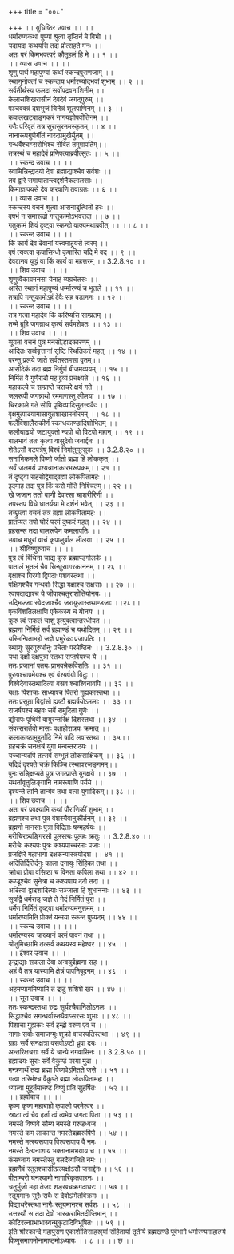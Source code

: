 +++
title = "००८"

+++
।। युधिष्ठिर उवाच ।। ।।  
धर्मारण्यकथां पुण्यां श्रुत्वा तृप्तिर्न मे विभो ।।  
यदायदा कथयसि तदा प्रोत्सहते मनः ।।  
अतः परं किमभवत्परं कौतूहलं हि मे ।। १ ।।  
।। व्यास उवाच ।। ।।  
शृणु पार्थ महापुण्यां कथां स्कन्दपुराणजाम् ।।  
स्थाणुनोक्तां च स्कन्दाय धर्मारण्योद्भवां शुभाम् ।। २ ।।  
सर्वतीर्थस्य फलदां सर्वोपद्रवनाशिनीम् ।।  
कैलासशिखरासीनं देवदेवं जगद्गुरुम् ।।  
पञ्चवक्त्रं दशभुजं त्रिनेत्रं शूलपाणिनम् ।। ३ ।।  
कपालखटवाङ्गकरं नागयज्ञोपवीतिनम् ।।  
गणैः परिवृतं तत्र सुरासुरनमस्कृतम् ।। ४ ।।  
नानारूपगुणैर्गीतं नारदप्रमुखैर्युतम् ।।  
गन्धर्वैश्चाप्सरोभिश्च सेवितं तमुमापतिम्।।  
तत्रस्थं च महादेवं प्रणिपत्याब्रवीत्सुतः ।। ५ ।।  
।। स्कन्द उवाच ।। ।।  
स्वामिन्निन्द्रादयो देवा ब्रह्माद्याश्चैव सर्वशः ।।  
तव द्वारे समायातान्त्वद्दर्शनैकलालसाः ।।  
किमाज्ञापयसे देव करवाणि तवाग्रतः ।। ६ ।।  
।। व्यास उवाच ।।  
स्कन्दस्य वचनं श्रुत्वा आसनादुत्थितो हरः ।।  
वृषभं न समारूढो गन्तुकामोऽभवत्तदा ।। ७ ।।  
गतुकामं शिवं दृष्ट्वा स्कन्दो वाक्यमथाब्रवीत् ।। ।। ८ ।।  
।। स्कन्द उवाच ।। ।।  
किं कार्यं देव देवानां यत्त्वमाहूयसे त्वरम् ।।  
वृषं त्यक्त्वा कृपासिन्धो कृपास्ति यदि मे वद ।। ९ ।।  
देवदानव युद्धं वा किं कार्यं वा महत्तरम् ।। 3.2.8.१० ।।  
।। शिव उवाच ।। ।।  
शृणुष्वैकाग्रमनसा येनाहं व्यग्रचेतसः ।।  
अस्ति स्थानं महापुण्यं धर्म्मारण्यं च भूतले ।। ११ ।।  
तत्रापि गन्तुकामोऽहं देवैः सह षडाननः ।। १२ ।।  
।। स्कन्द उवाच ।। ।।  
तत्र गत्वा महादेव किं करिष्यसि साम्प्रतम् ।।  
तन्मे ब्रूहि जगन्नाथ कृत्यं सर्वमशेषतः ।। १३ ।।  
।। शिव उवाच ।। ।।  
श्रूयतां वचनं पुत्र मनसोल्हादकारणम् ।।  
आदितः सर्व्ववृत्तानां सृष्टि स्थितिकरं महत् ।। १४ ।।  
परन्तु प्रलये जाते सर्वतस्तमसा वृतम्।।  
आसीदेकं तदा ब्रह्म निर्गुणं बीजमव्ययम् ।। १५ ।।  
निर्मितं वै गुणैरादौ मह द्द्रव्यं प्रचक्ष्यते ।। १६ ।।  
महाकल्पे च सम्प्राप्ते चराचरे क्षयं गते ।।  
जलरूपी जगन्नाथो रममाणस्तु लीलया ।। १७ ।।  
चिरकाले गते सोपि पृथिव्यादिसुतत्त्वकैः ।।  
वृक्षमुत्पादयामासायुतशाखामनोरमम् ।। १८ ।।  
फलैर्विशालैराकीर्णं स्कन्धकाण्डादिशोभितम् ।।  
फलौघाढ्यो जटायुक्तो न्यग्रो धो विटपो महान् ।। १९ ।।  
बालभावं ततः कृत्वा वासुदेवो जनार्द्दनः ।।  
शेतेऽसौ वटपत्रेषु विश्वं निर्मातुमुत्सुकः ।। 3.2.8.२० ।।  
सनाभिकमले विष्णो र्जातो ब्रह्मा हि लोककृत् ।।  
सर्वं जलमयं पश्यन्नानाकारमरूपकम्।। २१ ।।  
तं दृष्ट्वा सहसोद्वेगाद्ब्रह्मा लोकपितामहः ।।  
इदमाह तदा पुत्र किं करो मीति निश्चितम्।। २२ ।।  
खे जजान ततो वाणी देवात्सा चाशरीरिणी ।।  
तपस्तप विधे धातर्यथा मे दर्शनं भवेत् ।। २३ ।।  
तच्छ्रुत्वा वचनं तत्र ब्रह्मा लोकपितामहः ।।  
प्रातप्यत तपो घोरं परमं दुष्करं महत् ।। २४ ।।  
प्रहसन्स तदा बालरूपेण कमलापतिः ।।  
उवाच मधुरां वाचं कृपालुर्बाल लीलया ।। २५ ।।  
।। श्रीविष्णुरुवाच ।। ।।  
पुत्र त्वं विधिना चाद्य कुरु ब्रह्माण्डगोलके ।।  
पातालं भूतलं चैव सिन्धुसागरकाननम् ।। २६ ।।  
वृक्षाश्च गिरयो द्विपदाः पशवस्तथा ।।  
पक्षिणश्चैव गन्धर्वाः सिद्धा यक्षाश्च राक्षसाः ।। २७ ।।  
श्वापदाद्याश्च ये जीवाश्चतुराशीतियोनयः ।।  
उद्भिज्जाः स्वेदजाश्चैव जरायुजास्तथाण्डजाः ।।२८।।  
एकविंशतिलक्षाणि एकैकस्य च योनयः ।।  
कुरु त्वं सकलं चाशु इत्युक्त्वान्तरधीयत ।।  
ब्रह्मणा निर्मितं सर्वं ब्रह्माण्डं च यथोदितम् ।। २९ ।।  
यस्मिन्पितामहो जज्ञे प्रभुरेकः प्रजापतिः ।।  
स्थाणुः सुरगुरुर्भानुः प्रचेताः परमेष्ठिनः ।। 3.2.8.३० ।।  
यथा दक्षो दक्षपुत्रा स्तथा सप्तर्षयश्च ये ।।  
ततः प्रजानां पतयः प्राभवन्नेकविंशतिः ।। ३१ ।।  
पुरुषश्चाप्रमेयश्च एवं वंश्यर्षयो विदुः ।।  
विश्वेदेवास्तथादित्या वसव श्चाश्विनावपि ।। ३२ ।।  
यक्षाः पिशाचाः साध्याश्च पितरो गुह्यकास्तथा ।।  
ततः प्रसूता विद्वांसो ह्यष्टौ ब्रह्मर्षयोऽमलाः ।। ३३ ।।  
राजर्षयश्च बहवः सर्वे समुदिता गुणैः ।।  
द्यौरापः पृथिवी वायुरन्तरिक्षं दिशस्तथा ।। ३४ ।।  
संवत्सरार्तवो मासाः पक्षाहोरात्रयः क्रमात् ।।  
कलाकाष्ठामुहूर्तादि निमे षादि लवास्तथा ।। ३५।।  
ग्रहचक्रं सनक्षत्रं युगा मन्वन्तरादयः ।।  
यच्चान्यदपि तत्सर्वं सम्भूतं लोकसाक्षिकम् ।। ३६ ।।  
यदिदं दृश्यते चक्रं किञ्चि त्स्थावरजङ्गमम्।।  
पुनः सङ्क्षिप्यते पुत्र जगत्प्राप्ते युगक्षये ।। ३७ ।।  
यथर्तावृतुलिङ्गानि नामरूपाणि पर्यये ।।  
दृश्यन्ते तानि तान्येव तथा वत्स युगादिकम्।। ३८ ।।  
।। शिव उवाच ।। ।।  
अतः परं प्रवक्ष्यामि कथां पौराणिकीं शुभाम् ।।  
ब्रह्मणश्च तथा पुत्र वंशस्यैवानुकीर्तनम् ।। ३९ ।।  
ब्रह्मणो मानसाः पुत्रा विदिताः षण्महर्षयः ।।  
मरीचिरत्र्यङ्गिरसौ पुलस्त्यः पुलहः क्रतुः ।। 3.2.8.४० ।।  
मरीचेः कश्यपः पुत्रः कश्यपाच्चरमाः प्रजाः ।।  
प्रजज्ञिरे महाभागा दक्षकन्यास्त्रयोदश ।। ४१ ।।  
अदितिर्दितिर्दनुः काला दनायुः सिंहिका तथा ।।  
क्रोधा प्रोवा वसिष्ठा च विनता कपिला तथा ।। ४२ ।।  
कण्डूश्चैव सुनेत्रा च कश्यपाय ददौ तदा ।।  
अदित्यां द्वादशादित्याः सञ्जाता हि शुभाननाः ।। ४३ ।।  
सूर्याद्वै धर्मराड् जज्ञे ते नेदं निर्मितं पुरा ।।  
धर्मेण निर्मितं दृष्ट्वा धर्मारण्यमनुत्तमम् ।।  
धर्मारण्यमिति प्रोक्तं यन्मया स्कन्द पुण्यदम् ।। ४४ ।।  
।। स्कन्द उवाच ।। ।।।  
धर्मारण्यस्य चाख्यानं परमं पावनं तथा ।।  
श्रोतुमिच्छामि तत्सर्वं कथयस्व महेश्वर ।। ४५ ।।  
।। ईश्वर उवाच ।। ।।  
इन्द्राद्याः सकला देवा अन्वयुर्ब्रह्मणा सह ।।  
अहं वै तत्र यास्यामि क्षेत्रं पापनिषूदनम् ।। ४६ ।।  
।। स्कन्द उवाच ।। ।।  
अहमप्यागमिष्यामि तं द्रष्टुं शशिशे खर ।। ४७ ।।  
।। सूत उवाच ।। ।।  
ततः स्कन्दस्तथा रुद्रः सूर्यश्चैवानिलोऽनलः ।।  
सिद्धाश्चैव सगन्धर्वास्तथैवाप्सरसः शुभाः ।। ४८ ।।  
पिशाचा गुह्यकाः सर्व इन्द्रो वरुण एव च ।।  
नागाः सर्वाः समाजग्मुः शुक्रो वाचस्पतिस्तथा ।। ४९ ।।  
ग्रहाः सर्वे सनक्षत्रा वसवोऽष्टौ ध्रुवा दयः ।।  
अन्तरिक्षचराः सर्वे ये चान्ये नगवासिनः ।। 3.2.8.५० ।।  
ब्रह्मादयः सुराः सर्वे वैकुण्ठं परया मुदा ।।  
मन्त्रणार्थं तदा ब्रह्मा विष्णवेऽमितते जसे ।। ५१ ।।  
गत्वा तस्मिंश्च वैकुण्ठे ब्रह्मा लोकपितामहः ।।  
ध्यात्वा मुहूर्तमाचष्ट विष्णुं प्रति सुहर्षितः ।। ५२ ।।  
।। ब्रह्मोवाच ।। ।।  
कृष्ण कृष्ण महाबाहो कृपालो परमेश्वर ।।  
स्रष्टा त्वं चैव हर्ता त्वं त्वमेव जगतः पिता ।। ५३ ।।  
नमस्ते विष्णवे सौम्य नमस्ते गरुडध्वज ।।  
नमस्ते कम लाकान्त नमस्तेब्रह्मरूपिणे ।। ५४ ।।  
नमस्ते मत्स्यरूपाय विश्वरूपाय वै नमः ।।  
नमस्ते दैत्यनाशाय भक्तानामभयाय च ।। ५५ ।।  
कंसघ्नाय नमस्तेस्तु बलदैत्यजिते नमः ।।  
ब्रह्मणैवं स्तुतश्चासीत्प्रत्यक्षोऽसौ जनार्द्दनः ।। ५६ ।।  
पीताम्बरो घनश्यामो नागारिकृतवाहनः ।।  
चतुर्भुजो महा तेजाः शङ्खचक्रगदाधरः ।। ५७ ।।  
स्तूयमानः सुरैः सर्वैः स देवोऽमितविक्रमः ।।  
विद्याधरैस्तथा नागैः स्तूयमानश्च सर्वशः ।। ५८ ।।  
उत्तस्थौ स तदा देवो भास्करामितदीप्तिमान् ।।  
कोटिरत्नप्रभाभास्वन्मुकुटादिविभूषितः ।। ५९ ।।  
इति श्रीस्कान्दे महापुराण एकाशीतिसाहस्र्यां संहितायां तृतीये ब्रह्मखण्डे पूर्वभागे धर्मारण्यमाहात्म्ये विष्णुसमागमोनामाष्टमोऽध्यायः ।। ८ ।। ।। छ ।।